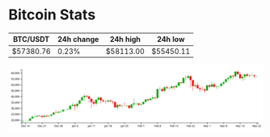 # Bitcoin Stats

BTC/USDT|24h change|24h high|24h low|
|---|---|---|---|
|$57380.76|0.23%|$58113.00|$55450.11|

<img src="./chart.svg">
